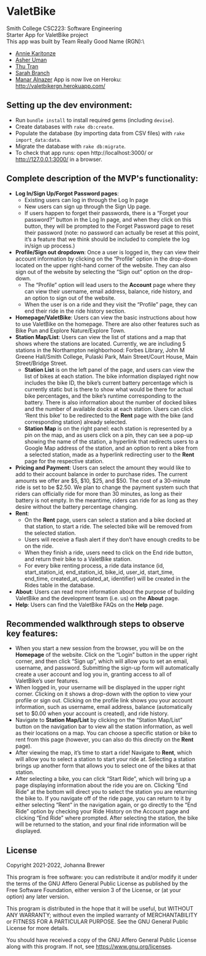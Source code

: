 # ValetBike

Smith College CSC223: Software Engineering\
Starter App for ValetBike project\
This app was built by Team Really Good Name (RGN):\
- [Annie Karitonze](https://github.com/stardess)
- [Asher Uman](https://github.com/ashruman)
- [Thu Tran](https://github.com/thuntran)
- [Sarah Branch](https://github.com/sbranch58)
- [Manar Alnazer](https://github.com/Manarnz)
App is now live on Heroku: http://valetbikergn.herokuapp.com/ 

## Setting up the dev environment:

- Run `bundle install` to install required gems (including `devise`).
- Create databases with `rake db:create`.
- Populate the database (by importing data from CSV files) with `rake import_data:data`.
- Migrate the database with `rake db:migrate`.
- To check that app runs: open http://localhost:3000/ or http://127.0.0.1:3000/ in a browser.

## Complete description of the MVP's functionality: 
- **Log In/Sign Up/Forgot Password pages**:
  - Existing users can log in through the Log In page
  - New users can sign up through the Sign Up page.
  - If users happen to forget their passwords, there is a “Forget your password?” button in the Log In page, and when they click on this button, they will be prompted to the Forget Password page to reset their password (note: no password can actually be reset at this point, it’s a feature that we think should be included to complete the log in/sign up process.)
- **Profile/Sign out dropdown**: Once a user is logged in, they can view their account information by clicking on the “Profile” option in the drop-down located on the upper right-hand corner of the website. They can also sign out of the website by selecting the “Sign out” option on the drop-down.
  - The “Profile” option will lead users to the **Account** page where they can view their username, email address, balance, ride history, and an option to sign out of the website.
  - When the user is on a ride and they visit the “Profile” page, they can end their ride in the ride history section.
- **Homepage/ValetBike**: Users can view the basic instructions about how to use ValetBike on the homepage. There are also other features such as Bike Pun and Explore Nature/Explore Town. 
- **Station Map/List**: Users can view the list of stations and a map that shows where the stations are located. Currently, we are including 5 stations in the Northampton neighborhood: Forbes Library, John M Greene Hall/Smith College, Pulaski Park, Main Street/Court House, Main Street/Bridge Street. 
  - **Station List** is on the left panel of the page, and users can view the list of bikes at each station. The bike information displayed right now includes the bike ID, the bike’s current battery percentage which is currently static but is there to show what would be there for actual bike percentages, and the bike’s runtime corresponding to the battery. There is also information about the number of docked bikes and the number of available docks at each station. Users can click ‘Rent this bike’ to be redirected to the **Rent** page with the bike (and corresponding station) already selected. 
  - **Station Map** is on the right panel: each station is represented by a pin on the map, and as users click on a pin, they can see a pop-up showing the name of the station, a hyperlink that redirects users to a Google Map address of the station, and an option to rent a bike from a selected station, made as a hyperlink redirecting user to the **Rent** page for the respective station.
- **Pricing and Payment**: Users can select the amount they would like to add to their account balance in order to purchase rides. The current amounts we offer are $5, $10, $25, and $50. The cost of a 30-minute ride is set to be $2.50. We plan to change the payment system such that riders can officially ride for more than 30 minutes, as long as their battery is not empty. In the meantime, riders can ride for as long as they desire without the battery percentage changing.
- **Rent**: 
  - On the **Rent** page, users can select a station and a bike docked at that station, to start a ride. The selected bike will be removed from the selected station.
  - Users will receive a flash alert if they don’t have enough credits to be on the ride. 
  - When they finish a ride, users need to click on the End ride button, and return their bike to a ValetBike station.  
  - For every bike renting process, a ride data instance (id, start_station_id, end_station_id, bike_id, user_id, start_time, end_time, created_at, updated_at, identifier) will be created in the Rides table in the database.
- **About**: Users can read more information about the purpose of building ValetBike and the development team (i.e. us) on the **About** page. 
- **Help**: Users can find the ValetBike FAQs on the **Help** page.

## Recommended walkthrough steps to observe key features:
- When you start a new session from the browser, you will be on the **Homepage** of the website. Click on the “Login” button in the upper right corner, and then click “Sign up”, which will allow you to set an email, username, and password. Submitting the sign-up form will automatically create a user account and log you in, granting access to all of ValetBike’s user features.
- When logged in, your username will be displayed in the upper right corner. Clicking on it shows a drop-down with the option to view your profile or sign out. Clicking on the profile link shows you your account information, such as username, email address, balance (automatically set to $0.00 when your account is created), and ride history.
- Navigate to **Station Map/List** by clicking on the “Station Map/List” button on the navigation bar to view all the station information, as well as their locations on a map. You can choose a specific station or bike to rent from this page (however, you can also do this directly on the **Rent** page).
- After viewing the map, it’s time to start a ride! Navigate to **Rent**, which will allow you to select a station to start your ride at. Selecting a station brings up another form that allows you to select one of the bikes at that station.
- After selecting a bike, you can click “Start Ride”, which will bring up a page displaying information about the ride you are on. Clicking “End Ride” at the bottom will direct you to select the station you are returning the bike to. If you navigate off of the ride page, you can return to it by either selecting “Rent” in the navigation again, or go directly to the “End Ride” option by checking your Ride History on the Account page and clicking “End Ride” where prompted. After selecting the station, the bike will be returned to the station, and your final ride information will be displayed.

## License
Copyright 2021-2022, Johanna Brewer

This program is free software: you can redistribute it and/or modify it under the terms of the GNU Affero General Public License as published by the Free Software Foundation, either version 3 of the License, or (at your option) any later version.

This program is distributed in the hope that it will be useful, but WITHOUT ANY WARRANTY; without even the implied warranty of MERCHANTABILITY or FITNESS FOR A PARTICULAR PURPOSE. See the GNU General Public License for more details.

You should have received a copy of the GNU Affero General Public License along with this program. If not, see https://www.gnu.org/licenses.

